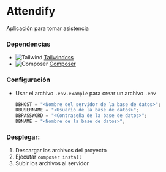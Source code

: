 # Attendify

Aplicación para tomar asistencia

### Dependencias

- ![Tailwind](https://tailwindcss.com/favicons/favicon-16x16.png?v=3 "Tailwindcss") [Tailwindcss](https://tailwindcss.com/docs/installation)
- ![Composer](https://getcomposer.org/favicon.ico "Composer") [Composer](https://getcomposer.org/)

### Configuración

- Usar el archivo `.env.example` para crear un archivo `.env`
  ```js
  DBHOST = "<Nombre del servidor de la base de datos>";
  DBUSERNAME = "<Usuario de la base de datos>";
  DBPASSWORD = "<Contraseña de la base de datos>";
  DBNAME = "<Nombre de la base de datos>";
  ```

### Desplegar:

1. Descargar los archivos del proyecto
2. Ejecutar `composer install`
3. Subir los archivos al servidor
